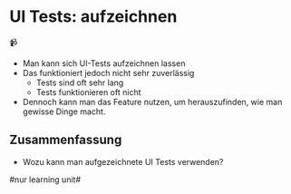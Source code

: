 # UI Tests: aufzeichnen
📹
- Man kann sich UI-Tests aufzeichnen lassen
- Das funktioniert jedoch nicht sehr zuverlässig
	- Tests sind oft sehr lang
	- Tests funktionieren oft nicht
- Dennoch kann man das Feature nutzen, um herauszufinden, wie man gewisse Dinge macht.


## Zusammenfassung
- Wozu kann man aufgezeichnete UI Tests verwenden?

#nur learning unit#